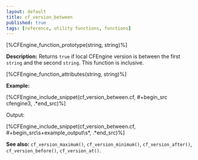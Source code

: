 ```yaml
---
layout: default
title: cf_version_between
published: true
tags: [reference, utility functions, functions]
---
```


[%CFEngine_function_prototype(string, string)%]

**Description:** Returns `true` if local CFEngine version is between the first `string` and the second `string`. This function is inclusive.

[%CFEngine_function_attributes(string, string)%]

**Example:**

[%CFEngine_include_snippet(cf_version_between.cf, #\+begin_src cfengine3, .*end_src)%]

Output:

[%CFEngine_include_snippet(cf_version_between.cf, #\+begin_src\s+example_output\s*, .*end_src)%]

**See also:** `cf_version_maximum()`, `cf_version_minimum()`, `cf_version_after()`, `cf_version_before()`, `cf_version_at()`.
